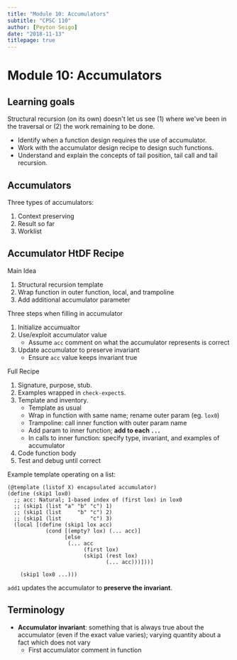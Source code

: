 ```yaml
---
title: "Module 10: Accumulators"
subtitle: "CPSC 110"
author: [Peyton Seigo]
date: "2018-11-13"
titlepage: true
---
```


# Module 10: Accumulators

## Learning goals

Structural recursion (on its own) doesn't let us see (1) where we've been in the traversal or (2) the work remaining to be done.

- Identify when a function design requires the use of accumulator.
- Work with the accumulator design recipe to design such functions.
- Understand and explain the concepts of tail position, tail call and tail recursion.

## Accumulators

Three types of accumulators:

1. Context preserving
2. Result so far
3. Worklist

## Accumulator HtDF Recipe

Main Idea

1. Structural recursion template
2. Wrap function in outer function, local, and trampoline
3. Add additional accumulator parameter

Three steps when filling in accumulator

1. Initialize accumualtor
2. Use/exploit accumulator value
    - Assume `acc` comment on what the accumulator represents is correct
3. Update accumulator to preserve invariant
    - Ensure `acc` value keeps invariant true

Full Recipe

1. Signature, purpose, stub.
2. Examples wrapped in `check-expect`s.
3. Template and inventory.
    - Template as usual
    - Wrap in function with same name; rename outer param (eg. `lox0`)
    - Trampoline: call inner function with outer param name
    - Add param to inner function; **add to each `...`**
    - In calls to inner function: specify type, invariant, and examples of accumulator
4. Code function body
5. Test and debug until correct

Example template operating on a list:

```racket
(@template (listof X) encapsulated accumulator)
(define (skip1 lox0)
  ;; acc: Natural; 1-based index of (first lox) in lox0
  ;; (skip1 (list "a" "b" "c") 1)
  ;; (skip1 (list     "b" "c") 2)
  ;; (skip1 (list         "c") 3)
  (local [(define (skip1 lox acc)
            (cond [(empty? lox) (... acc)]
                  [else
                   (... acc
                        (first lox)
                        (skip1 (rest lox)
                               (... acc)))]))]

    (skip1 lox0 ...)))
```

`add1` updates the accumulator to **preserve the invariant**.

## Terminology

- **Accumulator invariant**: something that is always true about the accumulator (even if the exact value varies); varying quantity about a fact which does not vary
  - First accumulator comment in function
